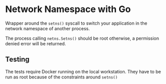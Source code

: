 Network Namespace with Go
=========================

Wrapper around the `setns()` syscall to switch your application in the network
namespace of another process.

The process calling `netns.Setns()` should be root otherwise, a permission denied error
will be returned.

## Testing

The tests require Docker running on the local workstation. They have to be run as
root because of the constraints around `setns()`
